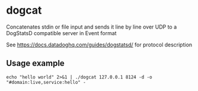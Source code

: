 # dogcat
Concatenates stdin or file input and sends it line by line over UDP to a DogStatsD compatible server in Event format

See https://docs.datadoghq.com/guides/dogstatsd/ for protocol description

## Usage example
```
echo "hello world" 2>&1 | ./dogcat 127.0.0.1 8124 -d -o "#domain:live,service:hello" -
```